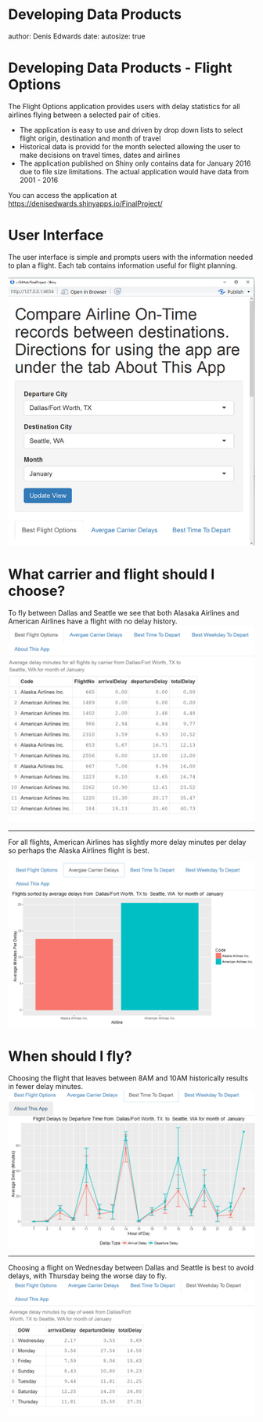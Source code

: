 Developing Data Products
========================================================
author: Denis Edwards
date: 
autosize: true

Developing Data Products - Flight Options
========================================================

The Flight Options application provides users with delay statistics for all airlines flying between a selected pair of cities.

- The application is easy to use and driven by drop down lists to select flight origin, destination and month of travel
- Historical data is providd for the month selected allowing the user to make decisions on travel times, dates and airlines
- The application published on Shiny only contains data for January 2016 due to file size limitations. The actual application would have data from 2001 - 2016

You can access the application at https://denisedwards.shinyapps.io/FinalProject/


User Interface
========================================================

The user interface is simple and prompts users with the information needed to plan a flight. Each tab contains information useful for flight planning.

![alt text](UI.jpg)

What carrier and flight should I choose?
========================================================

To fly between Dallas and Seattle we see that both Alasaka Airlines and American Airlines have a flight with no delay history. 
![alt text](BestFlight.jpg)
***
For all flights, American Airlines has slightly more delay minutes per delay so perhaps the Alaska Airlines flight is best. 

![alt text](Carrier.jpg)

When should I fly?
========================================================

Choosing the flight that leaves between 8AM and 10AM historically results in fewer delay minutes.  
![alt text](Time.jpg)
***
Choosing a flight on Wednesday between Dallas and Seattle is best to avoid delays, with Thursday being the worse day to fly.
![alt text](Day.jpg)
